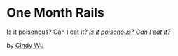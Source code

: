 # One Month Rails

Is it poisonous? Can I eat it? [*Is it poisonous? Can I eat it?*](http://isitpoisonouscanieatit.com)

by [Cindy Wu](http://isitpoisonouscanieatit.com)